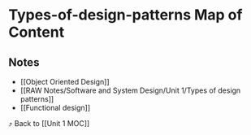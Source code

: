 # Types-of-design-patterns Map of Content


## Notes
- [[Object Oriented Design]]
- [[RAW Notes/Software and System Design/Unit 1/Types of design patterns]]
- [[Functional design]]

⤴️ Back to [[Unit 1 MOC]]